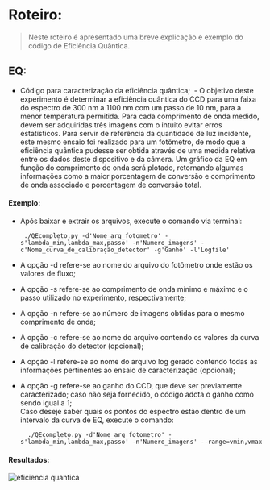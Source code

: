 # Roteiro:
> Neste roteiro é apresentado uma breve explicação e exemplo do código de Eficiência Quântica.

## EQ:
  - Código para caracterização da eficiência quântica;
  - O objetivo deste experimento é determinar a eficiência quântica do CCD para uma faixa do espectro de 300 nm a 1100 nm com um passo de 10 nm, para a menor temperatura permitida. Para cada comprimento de onda medido, devem ser adquiridas três imagens com o intuito evitar erros estatísticos. Para servir de referência da quantidade de luz incidente, este mesmo ensaio foi realizado para um fotômetro, de modo que a eficiência quântica pudesse ser obtida através de uma medida relativa entre os dados deste dispositivo e da câmera. Um gráfico da EQ em função do comprimento de onda será plotado, retornando algumas informações como a maior porcentagem de conversão e comprimento de onda associado e porcentagem de conversão total.
  
#### Exemplo:
  - Após baixar e extrair os arquivos, execute o comando via terminal:
  
         ./QEcompleto.py -d'Nome_arq_fotometro' -s'lambda_min,lambda_max,passo' -n'Numero_imagens' -c'Nome_curva_de_calibração_detector' -g'Ganho' -l'Logfile'
         
  - A opção -d refere-se ao nome do arquivo do fotômetro onde estão os valores de fluxo;
  - A opção -s refere-se ao comprimento de onda mínimo e máximo e o passo utilizado no experimento, respectivamente;
  - A opção -n refere-se ao número de imagens obtidas para o mesmo comprimento de onda;
  - A opção -c refere-se ao nome do arquivo contendo os valores da curva de calibração do detector (opcional);
  - A opção -l refere-se ao nome do arquivo log gerado contendo todas as informações pertinentes ao ensaio de caracterização (opcional);
  - A opção -g refere-se ao ganho do CCD, que deve ser previamente caracterizado; caso não seja fornecido, o código adota o ganho como sendo igual a 1;    
Caso deseje saber quais os pontos do espectro estão dentro de um intervalo da curva de EQ, execute o comando:
         
          ./QEcompleto.py -d'Nome_arq_fotometro' -s'lambda_min,lambda_max,passo' -n'Numero_imagens' --range=vmin,vmax

#### Resultados:
![eficiencia quantica](https://cloud.githubusercontent.com/assets/23655702/22065991/ecfadd80-dd71-11e6-8dda-74eb8a75fe9d.png)
